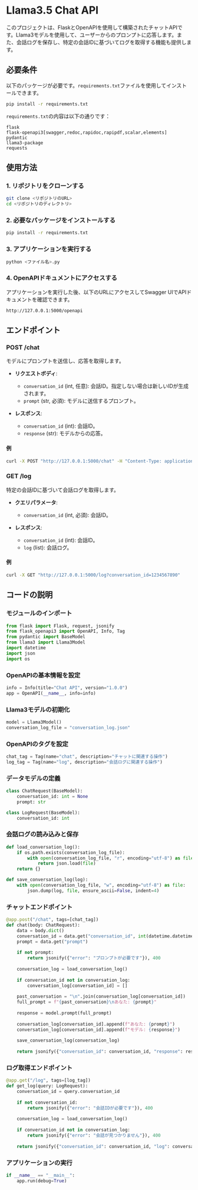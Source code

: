 # Llama3.5 Chat API

このプロジェクトは、FlaskとOpenAPIを使用して構築されたチャットAPIです。Llama3モデルを使用して、ユーザーからのプロンプトに応答します。また、会話ログを保存し、特定の会話IDに基づいてログを取得する機能も提供します。

## 必要条件

以下のパッケージが必要です。`requirements.txt`ファイルを使用してインストールできます。

```sh
pip install -r requirements.txt
```

`requirements.txt`の内容は以下の通りです：

```
flask
flask-openapi3[swagger,redoc,rapidoc,rapipdf,scalar,elements]
pydantic
llama3-package
requests
```

## 使用方法

### 1. リポジトリをクローンする

```sh
git clone <リポジトリのURL>
cd <リポジトリのディレクトリ>
```

### 2. 必要なパッケージをインストールする

```sh
pip install -r requirements.txt
```

### 3. アプリケーションを実行する

```sh
python <ファイル名>.py
```

### 4. OpenAPIドキュメントにアクセスする

アプリケーションを実行した後、以下のURLにアクセスしてSwagger UIでAPIドキュメントを確認できます。

```
http://127.0.0.1:5000/openapi
```

## エンドポイント

### POST /chat

モデルにプロンプトを送信し、応答を取得します。

- **リクエストボディ**:
  - `conversation_id` (int, 任意): 会話ID。指定しない場合は新しいIDが生成されます。
  - `prompt` (str, 必須): モデルに送信するプロンプト。

- **レスポンス**:
  - `conversation_id` (int): 会話ID。
  - `response` (str): モデルからの応答。

#### 例

```sh
curl -X POST "http://127.0.0.1:5000/chat" -H "Content-Type: application/json" -d '{"prompt": "こんにちは"}'
```

### GET /log

特定の会話IDに基づいて会話ログを取得します。

- **クエリパラメータ**:
  - `conversation_id` (int, 必須): 会話ID。

- **レスポンス**:
  - `conversation_id` (int): 会話ID。
  - `log` (list): 会話ログ。

#### 例

```sh
curl -X GET "http://127.0.0.1:5000/log?conversation_id=1234567890"
```

## コードの説明

### モジュールのインポート

```python
from flask import Flask, request, jsonify
from flask_openapi3 import OpenAPI, Info, Tag
from pydantic import BaseModel
from llama3 import Llama3Model
import datetime
import json
import os
```

### OpenAPIの基本情報を設定

```python
info = Info(title="Chat API", version="1.0.0")
app = OpenAPI(__name__, info=info)
```

### Llama3モデルの初期化

```python
model = Llama3Model()
conversation_log_file = "conversation_log.json"
```

### OpenAPIのタグを設定

```python
chat_tag = Tag(name="chat", description="チャットに関連する操作")
log_tag = Tag(name="log", description="会話ログに関連する操作")
```

### データモデルの定義

```python
class ChatRequest(BaseModel):
    conversation_id: int = None
    prompt: str

class LogRequest(BaseModel):
    conversation_id: int
```

### 会話ログの読み込みと保存

```python
def load_conversation_log():
    if os.path.exists(conversation_log_file):
        with open(conversation_log_file, "r", encoding="utf-8") as file:
            return json.load(file)
    return {}

def save_conversation_log(log):
    with open(conversation_log_file, "w", encoding="utf-8") as file:
        json.dump(log, file, ensure_ascii=False, indent=4)
```

### チャットエンドポイント

```python
@app.post("/chat", tags=[chat_tag])
def chat(body: ChatRequest):
    data = body.dict()
    conversation_id = data.get("conversation_id", int(datetime.datetime.now().timestamp()))
    prompt = data.get("prompt")
    
    if not prompt:
        return jsonify({"error": "プロンプトが必要です"}), 400
    
    conversation_log = load_conversation_log()
    
    if conversation_id not in conversation_log:
        conversation_log[conversation_id] = []
    
    past_conversation = "\n".join(conversation_log[conversation_id])
    full_prompt = f"{past_conversation}\nあなた: {prompt}"
    
    response = model.prompt(full_prompt)
    
    conversation_log[conversation_id].append(f"あなた: {prompt}")
    conversation_log[conversation_id].append(f"モデル: {response}")
    
    save_conversation_log(conversation_log)
    
    return jsonify({"conversation_id": conversation_id, "response": response})
```

### ログ取得エンドポイント

```python
@app.get("/log", tags=[log_tag])
def get_log(query: LogRequest):
    conversation_id = query.conversation_id
    
    if not conversation_id:
        return jsonify({"error": "会話IDが必要です"}), 400
    
    conversation_log = load_conversation_log()
    
    if conversation_id not in conversation_log:
        return jsonify({"error": "会話が見つかりません"}), 400
    
    return jsonify({"conversation_id": conversation_id, "log": conversation_log[conversation_id]})
```

### アプリケーションの実行

```python
if __name__ == "__main__":
    app.run(debug=True)
```
